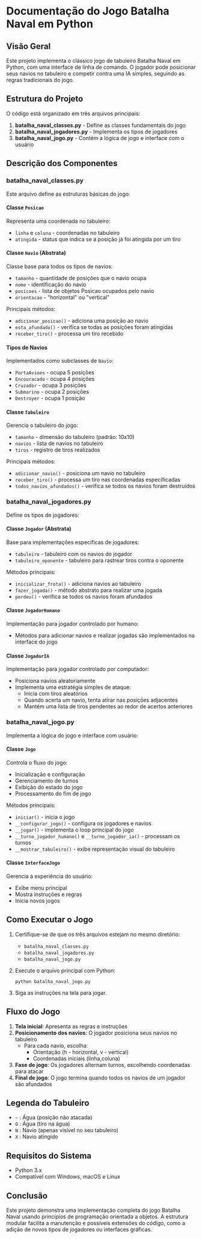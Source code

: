 # Documentação do Jogo Batalha Naval em Python

## Visão Geral

Este projeto implementa o clássico jogo de tabuleiro Batalha Naval em Python, com uma interface de linha de comando. O jogador pode posicionar seus navios no tabuleiro e competir contra uma IA simples, seguindo as regras tradicionais do jogo.

## Estrutura do Projeto

O código está organizado em três arquivos principais:

1. **batalha_naval_classes.py** - Define as classes fundamentais do jogo
2. **batalha_naval_jogadores.py** - Implementa os tipos de jogadores
3. **batalha_naval_jogo.py** - Contém a lógica de jogo e interface com o usuário

## Descrição dos Componentes

### batalha_naval_classes.py

Este arquivo define as estruturas básicas do jogo:

#### Classe `Posicao`
Representa uma coordenada no tabuleiro:
- `linha` e `coluna` - coordenadas no tabuleiro
- `atingida` - status que indica se a posição já foi atingida por um tiro

#### Classe `Navio` (Abstrata)
Classe base para todos os tipos de navios:
- `tamanho` - quantidade de posições que o navio ocupa
- `nome` - identificação do navio
- `posicoes` - lista de objetos Posicao ocupados pelo navio
- `orientacao` - "horizontal" ou "vertical"

Principais métodos:
- `adicionar_posicao()` - adiciona uma posição ao navio
- `esta_afundado()` - verifica se todas as posições foram atingidas
- `receber_tiro()` - processa um tiro recebido

#### Tipos de Navios
Implementados como subclasses de `Navio`:
- `PortaAvioes` - ocupa 5 posições
- `Encouracado` - ocupa 4 posições
- `Cruzador` - ocupa 3 posições
- `Submarino` - ocupa 2 posições
- `Destroyer` - ocupa 1 posição

#### Classe `Tabuleiro`
Gerencia o tabuleiro do jogo:
- `tamanho` - dimensão do tabuleiro (padrão: 10x10)
- `navios` - lista de navios no tabuleiro
- `tiros` - registro de tiros realizados

Principais métodos:
- `adicionar_navio()` - posiciona um navio no tabuleiro
- `receber_tiro()` - processa um tiro nas coordenadas especificadas
- `todos_navios_afundados()` - verifica se todos os navios foram destruídos

### batalha_naval_jogadores.py

Define os tipos de jogadores:

#### Classe `Jogador` (Abstrata)
Base para implementações específicas de jogadores:
- `tabuleiro` - tabuleiro com os navios do jogador
- `tabuleiro_oponente` - tabuleiro para rastrear tiros contra o oponente

Métodos principais:
- `inicializar_frota()` - adiciona navios ao tabuleiro
- `fazer_jogada()` - método abstrato para realizar uma jogada
- `perdeu()` - verifica se todos os navios foram afundados

#### Classe `JogadorHumano`
Implementação para jogador controlado por humano:
- Métodos para adicionar navios e realizar jogadas são implementados na interface do jogo

#### Classe `JogadorIA`
Implementação para jogador controlado por computador:
- Posiciona navios aleatoriamente
- Implementa uma estratégia simples de ataque:
  - Inicia com tiros aleatórios
  - Quando acerta um navio, tenta atirar nas posições adjacentes
  - Mantém uma lista de tiros pendentes ao redor de acertos anteriores

### batalha_naval_jogo.py

Implementa a lógica do jogo e interface com usuário:

#### Classe `Jogo`
Controla o fluxo do jogo:
- Inicialização e configuração
- Gerenciamento de turnos
- Exibição do estado do jogo
- Processamento do fim de jogo

Métodos principais:
- `iniciar()` - inicia o jogo
- `__configurar_jogo()` - configura os jogadores e navios
- `__jogar()` - implementa o loop principal do jogo
- `__turno_jogador_humano()` e `__turno_jogador_ia()` - processam os turnos
- `__mostrar_tabuleiro()` - exibe representação visual do tabuleiro

#### Classe `InterfaceJogo`
Gerencia a experiência do usuário:
- Exibe menu principal
- Mostra instruções e regras
- Inicia novos jogos

## Como Executar o Jogo

1. Certifique-se de que os três arquivos estejam no mesmo diretório:
   - `batalha_naval_classes.py`
   - `batalha_naval_jogadores.py`
   - `batalha_naval_jogo.py`

2. Execute o arquivo principal com Python:
   ```
   python batalha_naval_jogo.py
   ```

3. Siga as instruções na tela para jogar.

## Fluxo do Jogo

1. **Tela inicial**: Apresenta as regras e instruções
2. **Posicionamento dos navios**: O jogador posiciona seus navios no tabuleiro
   - Para cada navio, escolha:
     - Orientação (h - horizontal, v - vertical)
     - Coordenadas iniciais (linha,coluna)
3. **Fase de jogo**: Os jogadores alternam turnos, escolhendo coordenadas para atacar
4. **Final de jogo**: O jogo termina quando todos os navios de um jogador são afundados

## Legenda do Tabuleiro

- `~` : Água (posição não atacada)
- `O` : Água (tiro na água)
- `N` : Navio (apenas visível no seu tabuleiro)
- `X` : Navio atingido

## Requisitos do Sistema

- Python 3.x
- Compatível com Windows, macOS e Linux

## Conclusão

Este projeto demonstra uma implementação completa do jogo Batalha Naval usando princípios de programação orientada a objetos. A estrutura modular facilita a manutenção e possíveis extensões do código, como a adição de novos tipos de jogadores ou interfaces gráficas.
